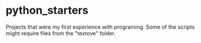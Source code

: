 # python_starters
Projects that were my first experience with programing.
Some of the scripts might require files from the "textove" folder.
